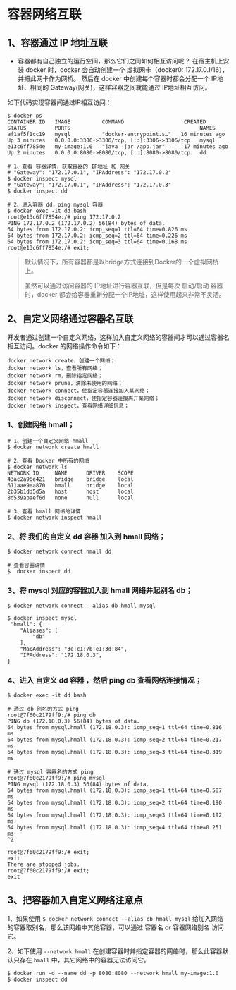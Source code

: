 # 容器网络互联

## 1、容器通过 IP 地址互联
* 容器都有自己独立的运行空间，那么它们之间如何相互访问呢？
在宿主机上安装 docker 时，docker 会自动创建一个 虚拟网卡（docker0: 172.17.0.1/16），并把此网卡作为网桥。
然后在 docker 中创建每个容器时都会分配一个 IP地址、相同的 Gateway(网关)，这样容器之间就能通过 IP地址相互访问。

如下代码实现容器间通过IP相互访问：
```shell
$ docker ps
CONTAINER ID   IMAGE          COMMAND                   CREATED          STATUS         PORTS                                         NAMES
af1af5f1cc19   mysql          "docker-entrypoint.s…"   16 minutes ago   Up 3 minutes   0.0.0.0:3306->3306/tcp, [::]:3306->3306/tcp   mysql
e13c6ff7854e   my-image:1.0   "java -jar /app.jar"      17 minutes ago   Up 2 minutes   0.0.0.0:8080->8080/tcp, [::]:8080->8080/tcp   dd

# 1、查看 容器详情，获取容器的 IP地址 和 网关
# "Gateway": "172.17.0.1", "IPAddress": "172.17.0.2"
$ docker inspect mysql
# "Gateway": "172.17.0.1", "IPAddress": "172.17.0.3"
$ docker inspect dd

# 2、进入容器 dd，ping mysql 容器
$ docker exec -it dd bash
root@e13c6ff7854e:/# ping 172.17.0.2
PING 172.17.0.2 (172.17.0.2) 56(84) bytes of data.
64 bytes from 172.17.0.2: icmp_seq=1 ttl=64 time=0.826 ms
64 bytes from 172.17.0.2: icmp_seq=2 ttl=64 time=0.226 ms
64 bytes from 172.17.0.2: icmp_seq=3 ttl=64 time=0.168 ms
root@e13c6ff7854e:/# exit;
```

> 默认情况下，所有容器都是以bridge方式连接到Docker的一个虚拟网桥上。
> 
> 虽然可以通过访问容器的 IP地址进行容器互联，但是每次 启动/启动 容器时，docker 都会给容器重新分配一个IP地址，这样使用起来非常不灵活。

## 2、自定义网络通过容器名互联
开发者通过创建一个自定义网络，这样加入自定义网络的容器间才可以通过容器名相互访问。docker 的网络操作命令如下：

    docker network create，创建一个网络；  
    docker network ls，查看所有网络；
    docker network rm，删除指定网络；
    docker network prune，清除未使用的网络；
    docker network connect，使指定容器连接加入某网络；
    docker network disconnect，使指定容器连接离开某网络；
    docker network inspect，查看网络详细信息；

### 1、创建网络 hmall；

```shell
# 1、创建一个自定义网络 hmall
$ docker network create hmall

# 2、查看 Docker 中所有的网络
$ docker network ls 
NETWORK ID     NAME      DRIVER    SCOPE
43ac2a96e421   bridge    bridge    local
611aae9ea870   hmall     bridge    local
2b35b1dd5d5a   host      host      local
8d539abaef6d   none      null      local

# 3、查看 hmall 网络的详情
$ docker network inspect hmall
```

### 2、将 我们的自定义 dd 容器 加入到 hmall 网络；

```shell
$ docker network connect hmall dd

# 查看容器详情
$  docker inspect dd
```

### 3、将 mysql 对应的容器加入到 hmall 网络并起别名 db；

```shell
$ docker network connect --alias db hmall mysql

$ docker inspect mysql
 "hmall": {
    "Aliases": [
        "db"
    ],
    "MacAddress": "3e:c1:7b:e1:3d:84",
    "IPAddress": "172.18.0.3",
}
```

### 4、进入 自定义 dd 容器 ，然后 ping db 查看网络连接情况；

```shell
$ docker exec -it dd bash

# 通过 db 别名的方式 ping
root@7f60c2179ff9:/# ping db
PING db (172.18.0.3) 56(84) bytes of data.
64 bytes from mysql.hmall (172.18.0.3): icmp_seq=1 ttl=64 time=0.816 ms
64 bytes from mysql.hmall (172.18.0.3): icmp_seq=2 ttl=64 time=0.217 ms
64 bytes from mysql.hmall (172.18.0.3): icmp_seq=3 ttl=64 time=0.319 ms

# 通过 mysql 容器名的方式 ping
root@7f60c2179ff9:/# ping mysql
PING mysql (172.18.0.3) 56(84) bytes of data.
64 bytes from mysql.hmall (172.18.0.3): icmp_seq=1 ttl=64 time=0.587 ms
64 bytes from mysql.hmall (172.18.0.3): icmp_seq=2 ttl=64 time=0.190 ms
64 bytes from mysql.hmall (172.18.0.3): icmp_seq=3 ttl=64 time=0.192 ms
64 bytes from mysql.hmall (172.18.0.3): icmp_seq=4 ttl=64 time=0.251 ms
^Z

root@7f60c2179ff9:/# exit;
exit
There are stopped jobs.
root@7f60c2179ff9:/# exit;
exit
```

## 3、把容器加入自定义网络注意点

1、如果使用 `$ docker network connect --alias db hmall mysql` 给加入网络的容器取别名，那么该网络中其他容器，可以通过 容器名 or 容器网络别名 访问它。

2、如下使用 `--network hmall` 在创建容器时并指定容器的网络时，那么此容器默认只存在 `hmall` 中，其它网络中的容器无法访问它。 

```shell
$ docker run -d --name dd -p 8080:8080 --network hmall my-image:1.0
$ docker inspect dd
```